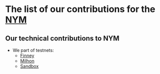 # The list of our contributions for the [NYM](https://nymtech.net/)

## Our technical contributions to NYM

- We part of testnets:
    - [Finney](hal1udjy8lpwphlgqlxeypj890jzvfe0cxesl84g0t) 
    - [Milhon](punk1udjy8lpwphlgqlxeypj890jzvfe0cxesmrm8gj)
    - [Sandbox](nymt1udjy8lpwphlgqlxeypj890jzvfe0cxesqm3hld)